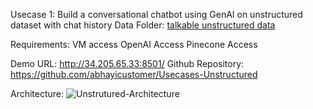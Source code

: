 Usecase 1:
Build a conversational chatbot using GenAI on unstructured dataset with chat history
Data Folder: 
[talkable unstructured data](https://drive.google.com/drive/folders/1ZhkjZEaPM_tDFkO76uDJYYaEqfWg_UKo)

Requirements:
VM access
OpenAI Access
Pinecone Access

Demo URL: http://34.205.65.33:8501/
Github Repository: https://github.com/abhayicustomer/Usecases-Unstructured

Architecture:
![Unstrutured-Architecture](https://github.com/abhayicustomer/Usecases-Unstructured/assets/161582925/21e2bca2-a20e-415a-b043-dd48cf9a94f8)
